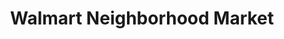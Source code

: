 ---
title: "Walmart Neighborhood Market"
url: /katy/walmart-neighborhood-market-highland-knolls-drive/
shop: supermarket
---